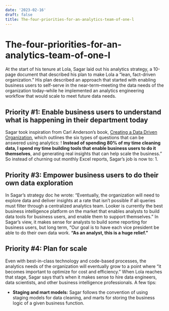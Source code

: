```yaml
---
date: '2023-02-16'
draft: false
title: The-four-priorities-for-an-analytics-team-of-one-l
---
```


# The-four-priorities-for-an-analytics-team-of-one-l

At the start of his tenure at Lola, Sagar laid out his analytics strategy, a 10-page document that described his plan to make Lola a “lean, fact-driven organization.” His plan described an approach that started with enabling business users to self-serve in the near-term–meeting the data needs of the organization today–while he implemented an analytics engineering workflow that would scale to meet future data needs.
## Priority #1: Enable business users to understand what is happening in their department today
Sagar took inspiration from Carl Anderson’s book, [Creating a Data Driven Organization](https://www.amazon.com/Creating-Data-Driven-Organization-Practical-Trenches/dp/1491916915), which outlines the six types of questions that can be answered using analytics:
!
**Instead of spending 80% of my time cleaning data, I spend my time building tools that enable business users to do it themselves**, and generating real insights that can help scale the business.” So instead of churning out monthly Excel reports, Sagar’s job is now to:
1.
## Priority #3: Empower business users to do their own data exploration
In Sagar’s strategy doc he wrote: “Eventually, the organization will need to explore data and deliver insights at a rate that isn’t possible if all queries must filter through a centralized analytics team.
Looker is currently the best business intelligence platform on the market that enables analysts to build data tools for business users, and enable them to support themselves.”
In Sagar’s view, it makes sense for analysts to build some reporting for business users, but long term, “Our goal is to have each vice president be able to do their own data work.
**“As an analyst, this is a huge relief.”**
## Priority #4: Plan for scale
Even with best-in-class technology and code-based processes, the analytics needs of the organization will eventually grow to a point where “it becomes important to optimize for cost and efficiency.” When Lola reaches that stage, Sagar says that’s when it makes sense to hire data engineers, data scientists, and other business intelligence professionals.
A few tips:
- **Staging and mart models:** Sagar follows the convention of using staging models for data cleaning, and marts for storing the business logic of a given business function.
